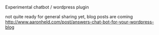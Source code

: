 Experimental chatbot / wordpress plugin

not quite ready for general sharing yet, blog posts are coming
http://www.aaronheld.com/post/answers-chat-bot-for-your-wordpress-blog
